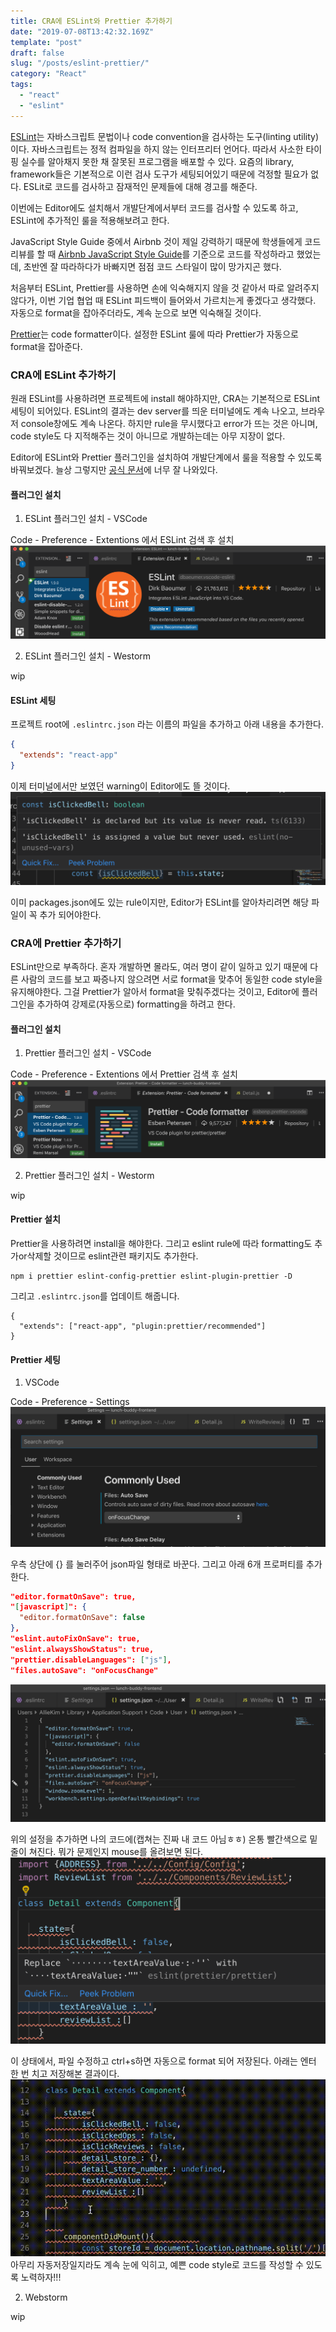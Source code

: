 ```yaml
---
title: CRA에 ESLint와 Prettier 추가하기
date: "2019-07-08T13:42:32.169Z"
template: "post"
draft: false
slug: "/posts/eslint-prettier/"
category: "React"
tags:
  - "react"
  - "eslint"
---
```


[ESLint](https://eslint.org/)는 자바스크립트 문법이나 code convention을 검사하는 도구(linting utility)이다.
자바스크립트는 정적 컴파일을 하지 않는 인터프리터 언어다. 따라서 사소한 타이핑 실수를 알아채지 못한 채 잘못된 프로그램을 배포할 수 있다.
요즘의 library, framework들은 기본적으로 이런 검사 도구가 세팅되어있기 때문에 걱정할 필요가 없다.
ESLit로 코드를 검사하고 잠재적인 문제들에 대해 경고를 해준다.

이번에는 Editor에도 설치해서 개발단계에서부터 코드를 검사할 수 있도록 하고, ESLint에 추가적인 룰을 적용해보려고 한다.

JavaScript Style Guide 중에서 Airbnb 것이 제일 강력하기 때문에 학생들에게 코드리뷰를 할 때 [Airbnb JavaScript Style Guide](https://github.com/airbnb/javascript)를 기준으로
코드를 작성하라고 했었는데, 초반엔 잘 따라하다가 바빠지면 점점 코드 스타일이 많이 망가지곤 했다.

처음부터 ESLint, Prettier를 사용하면 손에 익숙해지지 않을 것 같아서 따로 알려주지 않다가, 이번 기업 협업 때 ESLint 피드백이 들어와서 가르치는게 좋겠다고 생각했다.
자동으로 format을 잡아주더라도, 계속 눈으로 보면 익숙해질 것이다.


[Prettier](https://prettier.io/)는 code formatter이다. 설정한 ESLint 룰에 따라 Prettier가 자동으로 format을 잡아준다.

### CRA에 ESLint 추가하기
원래 ESLint를 사용하려면 프로젝트에 install 해야하지만, CRA는 기본적으로 ESLint 세팅이 되어있다.
ESLint의 결과는 dev server를 띄운 터미널에도 계속 나오고, 브라우저 console창에도 계속 나온다.
하지만 rule을 무시했다고 error가 뜨는 것은 아니며, code style도 다 지적해주는 것이 아니므로 개발하는데는 아무 지장이 없다.

Editor에 ESLint와 Prettier 플러그인을 설치하여 개발단계에서 룰을 적용할 수 있도록 바꿔보겠다. 늘상 그렇지만 [공식 문서](https://facebook.github.io/create-react-app/docs/setting-up-your-editor)에 너무 잘 나와있다.

#### 플러그인 설치
  1. ESLint 플러그인 설치 - VSCode

  Code - Preference - Extentions 에서 ESLint 검색 후 설치
  ![](/media/190708-1.png)

  2. ESLint 플러그인 설치 - Westorm

  wip

#### ESLint 세팅
프로젝트 root에 `.eslintrc.json` 라는 이름의 파일을 추가하고 아래 내용을 추가한다.
```json
{
  "extends": "react-app"
}
```
이제 터미널에서만 보였던 warning이 Editor에도 뜰 것이다.
![](/media/190708-2.png)

이미 packages.json에도 있는 rule이지만, Editor가 ESLint를 알아차리려면 해당 파일이 꼭 추가 되어야한다.

### CRA에 Prettier 추가하기
ESLint만으로 부족하다.
혼자 개발하면 몰라도, 여러 명이 같이 일하고 있기 때문에 다른 사람의 코드를 보고 짜증나지 않으려면 서로 format을 맞추어 동일한 code style을 유지해야한다.
그걸 Prettier가 알아서 format을 맞춰주겠다는 것이고, Editor에 플러그인을 추가하여 강제로(자동으로) formatting을 하려고 한다.

#### 플러그인 설치
  1. Prettier 플러그인 설치 - VSCode

  Code - Preference - Extentions 에서 Prettier 검색 후 설치
  ![](/media/190708-3.png)

  2. Prettier 플러그인 설치 - Westorm

  wip

#### Prettier 설치
Prettier을 사용하려면 install을 해야한다. 그리고 eslint rule에 따라 formatting도 추가or삭제할 것이므로 eslint관련 패키지도 추가한다.
```
npm i prettier eslint-config-prettier eslint-plugin-prettier -D
```

그리고 `.eslintrc.json`를 업데이트 해줍니다.
```
{
  "extends": ["react-app", "plugin:prettier/recommended"]
}
```

#### Prettier 세팅
  1. VSCode

  Code - Preference - Settings
  ![](/media/190708-4.png)

  우측 상단에 {} 를 눌러주어 json파일 형태로 바꾼다. 그리고 아래 6개 프로퍼티를 추가한다.
  ```json
  "editor.formatOnSave": true,
  "[javascript]": {
    "editor.formatOnSave": false
  },
  "eslint.autoFixOnSave": true,
  "eslint.alwaysShowStatus": true,
  "prettier.disableLanguages": ["js"],
  "files.autoSave": "onFocusChange"
  ```

  ![](/media/190708-5.png)

  위의 설정을 추가하면 나의 코드에(캡쳐는 진짜 내 코드 아님ㅎㅎ) 온통 빨간색으로 밑줄이 쳐진다.
  뭐가 문제인지 mouse를 올려보면 된다.
  ![](/media/190708-6.png)

  이 상태에서, 파일 수정하고 ctrl+s하면 자동으로 format 되어 저장된다. 아래는 엔터 한 번 치고 저장해본 결과이다.
  ![](/media/190708-7.gif)
  아무리 자동저장일지라도 계속 눈에 익히고, 예쁜 code style로 코드를 작성할 수 있도록 노력하자!!!

  2. Webstorm

  wip
